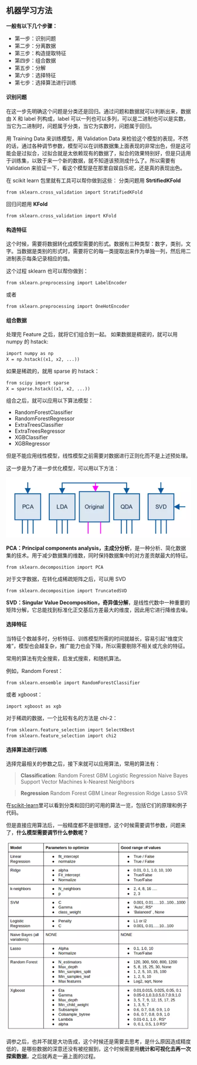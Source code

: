 ## 机器学习方法

**一般有以下几个步骤：**

- 第一步：识别问题
- 第二步：分离数据
- 第三步：构造提取特征
- 第四步：组合数据
- 第五步：分解
- 第六步：选择特征
- 第七步：选择算法进行训练



#### 识别问题

在这一步先明确这个问题是分类还是回归。通过问题和数据就可以判断出来，数据由 X 和 label 列构成，label 可以一列也可以多列，可以是二进制也可以是实数，当它为二进制时，问题属于分类，当它为实数时，问题属于回归。

用 Training Data 来训练模型，用 Validation Data 来检验这个模型的表现，不然的话，通过各种调节参数，模型可以在训练数据集上面表现的非常出色，但是这可能会是过拟合，过拟合就是太依赖现有的数据了，拟合的效果特别好，但是只适用于训练集，以致于来一个新的数据，就不知道该预测成什么了。所以需要有 Validation 来验证一下，看这个模型是在那里自娱自乐呢，还是真的表现出色。

在 scikit learn 包里就有工具可以帮你做到这些：
 分类问题用 **StrtifiedKFold**

```
from sklearn.cross_validation import StratifiedKFold
```

回归问题用 **KFold**

```
from sklearn.cross_validation import KFold
```

#### 构造特征

这个时候，需要将数据转化成模型需要的形式。数据有三种类型：数字，类别，文字。当数据是类别的形式时，需要将它的每一类提取出来作为单独一列，然后用二进制表示每条记录相应的值。

这个过程 sklearn 也可以帮你做到：

```
from sklearn.preprocessing import LabelEncoder
```

或者

```
from sklearn.preprocessing import OneHotEncoder
```

#### 组合数据

处理完 Feature 之后，就将它们组合到一起。
 如果数据是稠密的，就可以用 numpy 的 hstack:

```
import numpy as np
X = np.hstack((x1, x2, ...))
```

如果是稀疏的，就用 sparse 的 hstack：

```
from scipy import sparse
X = sparse.hstack((x1, x2, ...))
```

组合之后，就可以应用以下算法模型：

- RandomForestClassifier
- RandomForestRegressor
- ExtraTreesClassifier
- ExtraTreesRegressor
- XGBClassifier
- XGBRegressor

但是不能应用线性模型，线性模型之前需要对数据进行正则化而不是上述预处理。

这一步是为了进一步优化模型，可以用以下方法：



![img](../images/1.webp)



**PCA：Principal components analysis，主成分分析**，是一种分析、简化数据集的技术。用于减少数据集的维数，同时保持数据集中的对方差贡献最大的特征。

```
from sklearn.decomposition import PCA
```

对于文字数据，在转化成稀疏矩阵之后，可以用 SVD

```
from sklearn.decomposition import TruncatedSVD
```

**SVD：Singular Value Decomposition，奇异值分解**，是线性代数中一种重要的矩阵分解，它总能找到标准化正交基后方差最大的维度，因此用它进行降维去噪。

#### 选择特征

当特征个数越多时，分析特征、训练模型所需的时间就越长，容易引起“维度灾难”，模型也会越复杂，推广能力也会下降，所以需要剔除不相关或亢余的特征。

常用的算法有完全搜索，启发式搜索，和随机算法。

例如，Random Forest：

```
from sklearn.ensemble import RandomForestClassifier
```

或者 xgboost：

```
import xgboost as xgb
```

对于稀疏的数据，一个比较有名的方法是 chi-2：

```
from sklearn.feature_selection import SelectKBest
from sklearn.feature_selection import chi2
```

#### 选择算法进行训练

选择完最相关的参数之后，接下来就可以应用算法，常用的算法有：

> **Classification**:
>  Random Forest
>  GBM
>  Logistic Regression
>  Naive Bayes
>  Support Vector Machines
>  k-Nearest Neighbors

> **Regression**
>  Random Forest
>  GBM
>  Linear Regression
>  Ridge
>  Lasso
>  SVR

在[scikit-learn](https://link.jianshu.com/?t=http://scikit-learn.org/stable/supervised_learning.html#supervised-learning)里可以看到分类和回归的可用的算法一览，包括它们的原理和例子代码。

但是直接应用算法后，一般精度都不是很理想，这个时候需要调节参数，问题来了，**什么模型需要调节什么参数呢？**

![img](../images/2.webp)

调参之后，也并不就是大功告成，这个时候还是需要去思考，是什么原因造成精度低的，是哪些数据的深意还没有被挖掘到，这个时候需要用**统计和可视化去再一次探索数据**，之后就再走一遍上面的过程。

